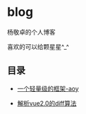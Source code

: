 # blog
杨敬卓的个人博客

喜欢的可以给颗星星^_^

## 目录

* [一个轻量级的框架-aoy](https://github.com/aooy/blog/issues/1)

* [解析vue2.0的diff算法](https://github.com/aooy/blog/issues/2)
